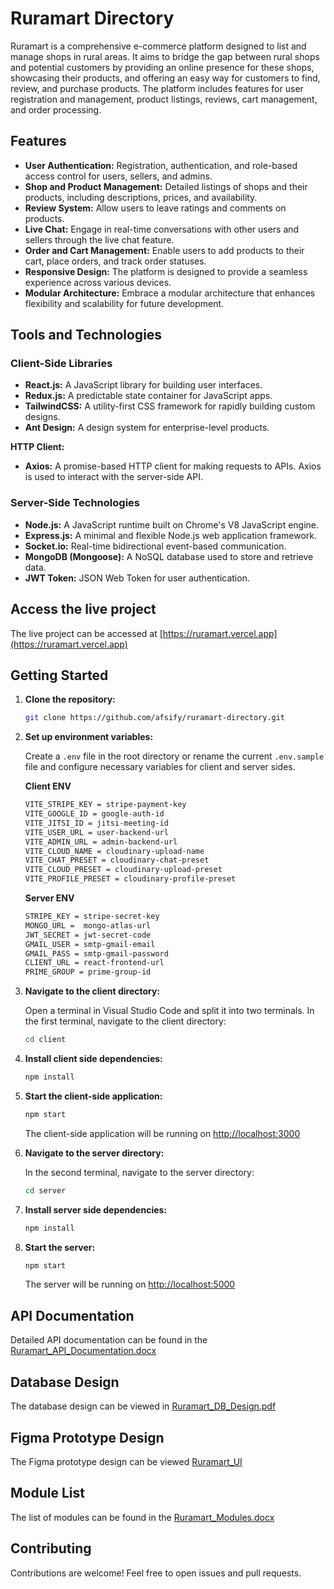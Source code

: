 # Ruramart Directory

Ruramart is a comprehensive e-commerce platform designed to list and manage shops in rural areas. It aims to bridge the gap between rural shops and potential customers by providing an online presence for these shops, showcasing their products, and offering an easy way for customers to find, review, and purchase products. The platform includes features for user registration and management, product listings, reviews, cart management, and order processing.

## Features

- **User Authentication:** Registration, authentication, and role-based access control for users, sellers, and admins.
- **Shop and Product Management:** Detailed listings of shops and their products, including descriptions, prices, and availability.
- **Review System:** Allow users to leave ratings and comments on products.
- **Live Chat:** Engage in real-time conversations with other users and sellers through the live chat feature.
- **Order and Cart Management:** Enable users to add products to their cart, place orders, and track order statuses.
- **Responsive Design:** The platform is designed to provide a seamless experience across various devices.
- **Modular Architecture:** Embrace a modular architecture that enhances flexibility and scalability for future development.

## Tools and Technologies

### Client-Side Libraries

- **React.js:** A JavaScript library for building user interfaces.
- **Redux.js:** A predictable state container for JavaScript apps.
- **TailwindCSS:** A utility-first CSS framework for rapidly building custom designs.
- **Ant Design:** A design system for enterprise-level products.

**HTTP Client:**

- **Axios:** A promise-based HTTP client for making requests to APIs. Axios is used to interact with the server-side API.

### Server-Side Technologies

- **Node.js:** A JavaScript runtime built on Chrome's V8 JavaScript engine.
- **Express.js:** A minimal and flexible Node.js web application framework.
- **Socket.io:** Real-time bidirectional event-based communication.
- **MongoDB (Mongoose):** A NoSQL database used to store and retrieve data.
- **JWT Token:** JSON Web Token for user authentication.

## Access the live project

The live project can be accessed at [https://ruramart.vercel.app](https://ruramart.vercel.app)

## Getting Started

1. **Clone the repository:**

   ```bash
   git clone https://github.com/afsify/ruramart-directory.git
   ```

2. **Set up environment variables:**

    Create a `.env` file in the root directory or rename the current `.env.sample` file and configure necessary variables for client and server sides.

    **Client ENV**

   ```bash
   VITE_STRIPE_KEY = stripe-payment-key
   VITE_GOOGLE_ID = google-auth-id
   VITE_JITSI_ID = jitsi-meeting-id
   VITE_USER_URL = user-backend-url
   VITE_ADMIN_URL = admin-backend-url
   VITE_CLOUD_NAME = cloudinary-upload-name
   VITE_CHAT_PRESET = cloudinary-chat-preset
   VITE_CLOUD_PRESET = cloudinary-upload-preset
   VITE_PROFILE_PRESET = cloudinary-profile-preset
   ```

    **Server ENV**

   ```bash
   STRIPE_KEY = stripe-secret-key
   MONGO_URL =  mongo-atlas-url
   JWT_SECRET = jwt-secret-code
   GMAIL_USER = smtp-gmail-email
   GMAIL_PASS = smtp-gmail-password
   CLIENT_URL = react-frontend-url
   PRIME_GROUP = prime-group-id
   ```

3. **Navigate to the client directory:**

    Open a terminal in Visual Studio Code and split it into two terminals. In the first terminal, navigate to the client directory:

    ```bash
    cd client
    ```

4. **Install client side dependencies:**

    ```bash
    npm install
    ```

5. **Start the client-side application:**

    ```bash
    npm start
    ```

    The client-side application will be running on [http://localhost:3000](http://localhost:3000)

6. **Navigate to the server directory:**

    In the second terminal, navigate to the server directory:

    ```bash
    cd server
    ```

7. **Install server side dependencies:**

    ```bash
    npm install
    ```

8. **Start the server:**

    ```bash
    npm start
    ```

    The server will be running on [http://localhost:5000](http://localhost:5000)

## API Documentation

Detailed API documentation can be found in the [Ruramart_API_Documentation.docx](https://docs.google.com/document/d/1Xub1hOzsOH57fbqLDgvqjA53btxdjotfpdEZtRpPnu4/edit?usp=sharing)

## Database Design

The database design can be viewed in [Ruramart_DB_Design.pdf](https://drive.google.com/file/d/1tlXYTMhN0ru3ZNhUiQD4RV83unqs5HEu/view?usp=sharing)

## Figma Prototype Design

The Figma prototype design can be viewed [Ruramart_UI](https://www.figma.com/design/4wfCAKoAJAILbrtaqvIl1T/Ruramart?node-id=0-1&t=NQlN96bSPgioJkUh-1)

## Module List

The list of modules can be found in the [Ruramart_Modules.docx](https://docs.google.com/document/d/1ZOPEifunGgwHVBSV_Tkxmlpm-s6_Z84EoV_lEOCU5MY/edit?usp=sharing)

## Contributing

Contributions are welcome! Feel free to open issues and pull requests.
